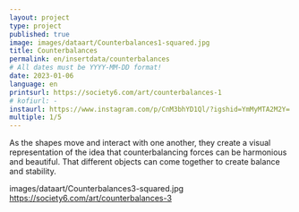 ```yaml
---
layout: project
type: project
published: true
image: images/dataart/Counterbalances1-squared.jpg
title: Counterbalances
permalink: en/insertdata/counterbalances
# All dates must be YYYY-MM-DD format!
date: 2023-01-06
language: en
printsurl: https://society6.com/art/counterbalances-1
# kofiurl: -
instaurl: https://www.instagram.com/p/CnM3bhYD1Ql/?igshid=YmMyMTA2M2Y=
multiple: 1/5
---
```


As the shapes move and interact with one another, they create a visual representation of the idea that counterbalancing forces can be harmonious and beautiful. That different objects can come together to create balance and stability. 

images/dataart/Counterbalances3-squared.jpg
https://society6.com/art/counterbalances-3
